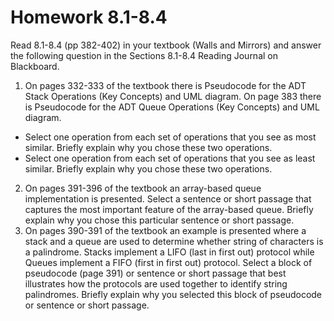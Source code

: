 # Homework 8.1-8.4

Read 8.1-8.4 (pp 382-402) in your textbook (Walls and Mirrors) and answer the following question in the Sections 8.1-8.4 Reading Journal on Blackboard.
1. On pages 332-333 of the textbook there is Pseudocode for the ADT Stack Operations (Key Concepts) and UML diagram. On page 383 there is Pseudocode for the ADT Queue Operations (Key Concepts) and UML diagram.
- Select one operation from each set of operations that you see as most similar. Briefly explain why you chose these two operations.
- Select one operation from each set of operations that you see as least similar. Briefly explain why you chose these two operations.
2. On pages 391-396 of the textbook an array-based queue implementation is presented. Select a sentence or short passage that captures the most important feature of the array-based queue. Briefly explain why you chose this particular sentence or short passage.
3. On pages 390-391 of the textbook an example is presented where a stack and a queue are used to determine whether string of characters is a palindrome. Stacks implement a LIFO (last in first out) protocol while Queues implement a FIFO (first in first out) protocol. Select a block of pseudocode (page 391) or sentence or short passage that best illustrates how the protocols are used together to identify string palindromes. Briefly explain why you selected this block of pseudocode or sentence or short passage.